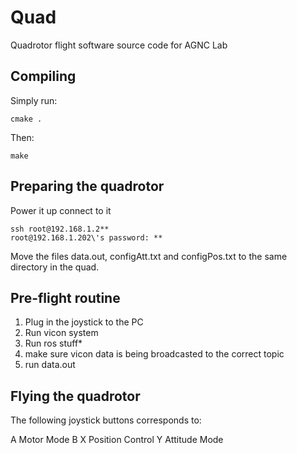 # Quad
Quadrotor flight software source code for AGNC Lab

## Compiling

Simply run:

```shell
cmake .
```

Then:

```shell
make
```

## Preparing the quadrotor

Power it up
connect to it
```shell
ssh root@192.168.1.2**
root@192.168.1.202\'s password: **
```

Move the files data.out, configAtt.txt and configPos.txt to the same directory in the quad.

## Pre-flight routine

1. Plug in the joystick to the PC
2. Run vicon system
3. Run ros stuff*
4. make sure vicon data is being broadcasted to the correct topic
5. run data.out

## Flying the quadrotor

The following joystick buttons corresponds to:

A Motor Mode
B 
X Position Control
Y Attitude Mode